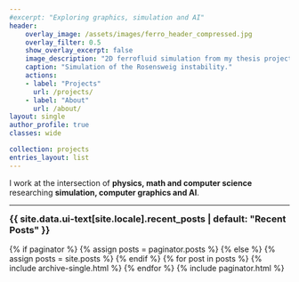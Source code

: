 ```yaml
---
#excerpt: "Exploring graphics, simulation and AI"
header:
    overlay_image: /assets/images/ferro_header_compressed.jpg
    overlay_filter: 0.5
    show_overlay_excerpt: false
    image_description: "2D ferrofluid simulation from my thesis project."
    caption: "Simulation of the Rosensweig instability."
    actions:
    - label: "Projects"
      url: /projects/
    - label: "About"
      url: /about/
layout: single
author_profile: true
classes: wide

collection: projects
entries_layout: list
---
```


<div class="quoty-text">
I work at the intersection of <b>physics, math and computer science</b> researching <b> simulation, computer graphics and AI</b>.
</div>
<hr>
<div>
<h3 style="margin-top: 0em;">{{ site.data.ui-text[site.locale].recent_posts | default: "Recent Posts" }}</h3>
{% if paginator %}
  {% assign posts = paginator.posts %}
{% else %}
  {% assign posts = site.posts %}
{% endif %}
{% for post in posts %}
  {% include archive-single.html %}
{% endfor %}
{% include paginator.html %}
</div>
